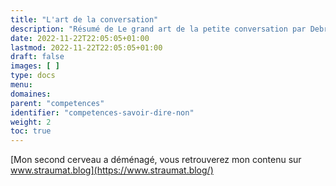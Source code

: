 ```yaml
---
title: "L'art de la conversation"
description: "Résumé de Le grand art de la petite conversation par Debra Fine"
date: 2022-11-22T22:05:05+01:00
lastmod: 2022-11-22T22:05:05+01:00
draft: false
images: [ ]
type: docs
menu:
domaines:
parent: "competences"
identifier: "competences-savoir-dire-non"
weight: 2
toc: true
---
```


[Mon second cerveau a déménagé, vous retrouverez mon contenu sur www.straumat.blog](https://www.straumat.blog/)